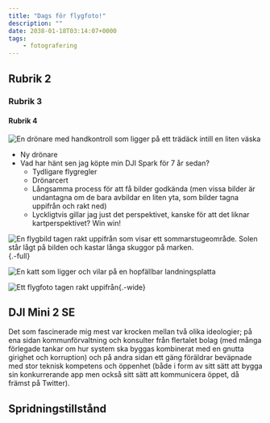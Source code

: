 ```yaml
---
title: "Dags för flygfoto!"
description: ""
date: 2038-01-18T03:14:07+0000
tags:
    - fotografering
---
```


## Rubrik 2

### Rubrik 3

#### Rubrik 4

![En drönare med handkontroll som ligger på ett trädäck intill en liten väska](20240619_202232.jpg)

-   Ny drönare
-   Vad har hänt sen jag köpte min DJI Spark för 7 år sedan?
    -   Tydligare flygregler
    -   Drönarcert
    -   Långsamma process för att få bilder godkända (men vissa bilder är undantagna om de bara avbildar en liten yta, som bilder tagna uppifrån och rakt ned)
    -   Lyckligtvis gillar jag just det perspektivet, kanske för att det liknar kartperspektivet? Win win!

![En flygbild tagen rakt uppifrån som visar ett sommarstugeområde. Solen står lågt på bilden och kastar långa skuggor på marken.](){.-full}

![En katt som ligger och vilar på en hopfällbar landningsplatta](20240621_163906.jpg "Luna vaktar landningsbanan")

![Ett flygfoto tagen rakt uppifrån ](Gustav-Lindqvist_2024-06-21_0054.jpg){.-wide}

## DJI Mini 2 SE

Det som fascinerade mig mest var krocken mellan två olika ideologier; på ena sidan kommunförvaltning och konsulter från flertalet bolag (med många förlegade tankar om hur system ska byggas kombinerat med en gnutta girighet och korruption) och på andra sidan ett gäng föräldrar beväpnade med stor teknisk kompetens och öppenhet (både i form av sitt sätt att bygga sin konkurrerande app men också sitt sätt att kommunicera öppet, då främst på Twitter).


## Spridningstillstånd
